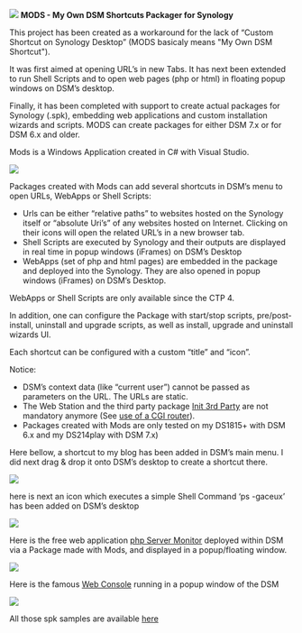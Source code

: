 ![](http://i.imgur.com/AMGwFll.png) **MODS - My Own DSM Shortcuts Packager for Synology**

This project has been created as a workaround for the lack of “Custom Shortcut on Synology Desktop” (MODS basicaly means "My Own DSM Shortcut").

It was first aimed at opening URL’s in new Tabs. It has next been extended to run Shell Scripts and to open web pages (php or html) in floating popup windows on DSM’s desktop.

Finally, it has been completed with support to create actual packages for Synology (.spk), embedding web applications and custom installation wizards and scripts. MODS can create packages for either DSM 7.x or for DSM 6.x and older.

Mods is a Windows Application created in C# with Visual Studio.

![](https://i.imgur.com/MZsNOSV.png)

Packages created with Mods can add several shortcuts in DSM’s menu to open URLs, WebApps or Shell Scripts:

-   Urls can be either “relative paths” to websites hosted on the Synology itself or “absolute Uri’s” of any websites hosted on Internet. Clicking on their icons will open the related URL’s in a new browser tab.
-   Shell Scripts are executed by Synology and their outputs are displayed in real time in popup windows (iFrames) on DSM’s Desktop
-   WebApps (set of php and html pages) are embedded in the package and deployed into the Synology. They are also opened in popup windows (iFrames) on DSM’s Desktop.

WebApps or Shell Scripts are only available since the CTP 4.

In addition, one can configure the Package with start/stop scripts, pre/post-install, uninstall and upgrade scripts, as well as install, upgrade and uninstall wizards UI.

 

Each shortcut can be configured with a custom “title” and “icon”.

Notice:

-   DSM’s context data (like “current user”) cannot be passed as parameters on the URL. The URLs are static.
-   The Web Station and the third party package [Init 3rd Party](https://www.cphub.net/?id=40&pid=5) are not mandatory anymore (See [use of a CGI router](https://github.com/vletroye/SynoPackages/wiki/DSM-CGI-Router-6.x)).
-   Packages created with Mods are only tested on my DS1815+ with DSM 6.x and my DS214play with DSM 7.x)

Here bellow, a shortcut to my blog has been added in DSM’s main menu. I did next drag & drop it onto DSM’s desktop to create a shortcut there.

![](http://i.imgur.com/zGddwbw.png)

 

here is next an icon which executes a simple Shell Command ‘ps -gaceux’ has been added on DSM’s desktop

![](http://i.imgur.com/wnWR5Vx.png)

 

Here is the free web application [php Server Monitor](https://www.phpservermonitor.org) deployed within DSM via a Package made with Mods, and displayed in a popup/floating window. 

![](http://i.imgur.com/G3F775E.png?1)


Here is the famous [Web Console](http://www.web-console.org) running in a popup window of the DSM

![](http://i.imgur.com/Q5pqh9S.png)

All those spk samples are available [here](https://github.com/vletroye/SynoPackages)
